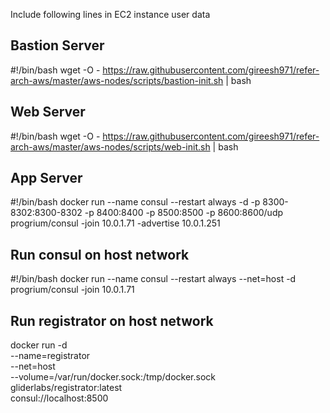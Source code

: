 Include following lines in EC2 instance user data

Bastion Server
--------------
#!/bin/bash
wget -O - https://raw.githubusercontent.com/gireesh971/refer-arch-aws/master/aws-nodes/scripts/bastion-init.sh | bash

Web Server
----------
#!/bin/bash
wget -O - https://raw.githubusercontent.com/gireesh971/refer-arch-aws/master/aws-nodes/scripts/web-init.sh | bash

App Server
----------
#!/bin/bash
docker run --name consul --restart always -d -p 8300-8302:8300-8302 -p 8400:8400 -p 8500:8500 -p 8600:8600/udp progrium/consul -join 10.0.1.71 -advertise 10.0.1.251

Run consul on host network
--------------------------
#!/bin/bash
docker run --name consul --restart always --net=host -d progrium/consul -join 10.0.1.71

Run registrator on host network
-----------------------------
docker run -d \
    --name=registrator \
    --net=host \
    --volume=/var/run/docker.sock:/tmp/docker.sock \
    gliderlabs/registrator:latest \
      consul://localhost:8500
